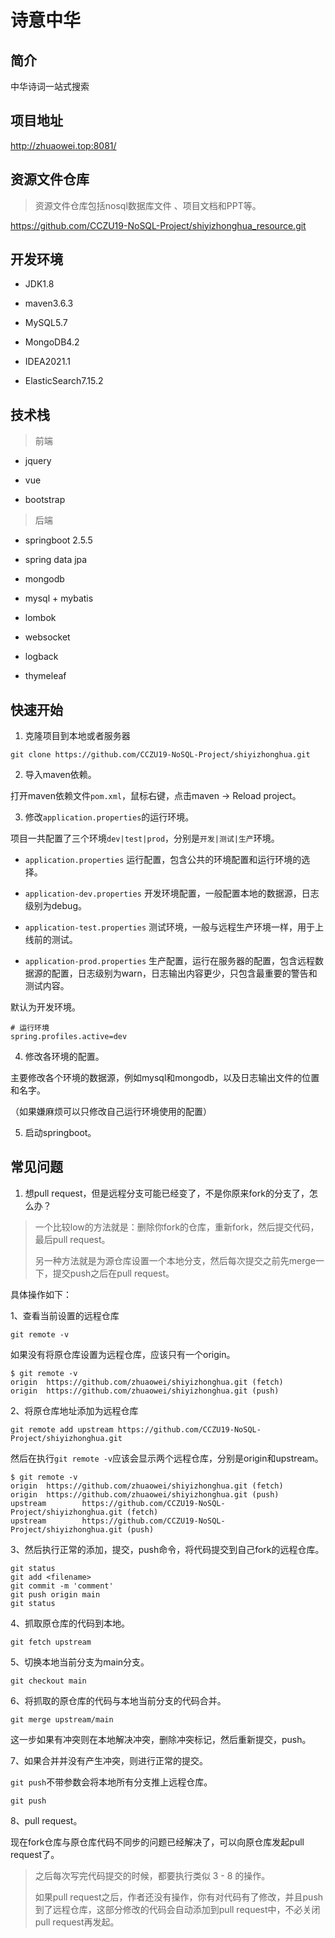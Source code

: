 # 诗意中华

## 简介
中华诗词一站式搜索

## 项目地址

http://zhuaowei.top:8081/

## 资源文件仓库

> 资源文件仓库包括nosql数据库文件 、项目文档和PPT等。

https://github.com/CCZU19-NoSQL-Project/shiyizhonghua_resource.git

## 开发环境

- JDK1.8

- maven3.6.3
  
- MySQL5.7

- MongoDB4.2

- IDEA2021.1

- ElasticSearch7.15.2

## 技术栈

> 前端

- jquery

- vue

- bootstrap

> 后端

- springboot 2.5.5

- spring data jpa

- mongodb

- mysql + mybatis

- lombok

- websocket

- logback

- thymeleaf

## 快速开始

1. 克隆项目到本地或者服务器

```shell
git clone https://github.com/CCZU19-NoSQL-Project/shiyizhonghua.git
```

2. 导入maven依赖。

打开maven依赖文件`pom.xml`，鼠标右键，点击maven -> Reload project。


3. 修改`application.properties`的运行环境。

项目一共配置了三个环境`dev|test|prod`，分别是`开发|测试|生产`环境。

- `application.properties` 运行配置，包含公共的环境配置和运行环境的选择。

- `application-dev.properties` 开发环境配置，一般配置本地的数据源，日志级别为debug。

- `application-test.properties` 测试环境，一般与远程生产环境一样，用于上线前的测试。

- `application-prod.properties` 生产配置，运行在服务器的配置，包含远程数据源的配置，日志级别为warn，日志输出内容更少，只包含最重要的警告和测试内容。

默认为开发环境。

```properties
# 运行环境
spring.profiles.active=dev
```

4. 修改各环境的配置。

主要修改各个环境的数据源，例如mysql和mongodb，以及日志输出文件的位置和名字。

（如果嫌麻烦可以只修改自己运行环境使用的配置）

5. 启动springboot。

## 常见问题

1. 想pull request，但是远程分支可能已经变了，不是你原来fork的分支了，怎么办？

> 一个比较low的方法就是：删除你fork的仓库，重新fork，然后提交代码，最后pull request。 
> 
> 另一种方法就是为源仓库设置一个本地分支，然后每次提交之前先merge一下，提交push之后在pull request。

具体操作如下：

1、查看当前设置的远程仓库

```shell
git remote -v
```

如果没有将原仓库设置为远程仓库，应该只有一个origin。

```shell
$ git remote -v
origin  https://github.com/zhuaowei/shiyizhonghua.git (fetch)
origin  https://github.com/zhuaowei/shiyizhonghua.git (push)
```

2、将原仓库地址添加为远程仓库

```shell
git remote add upstream https://github.com/CCZU19-NoSQL-Project/shiyizhonghua.git
```

然后在执行`git remote -v`应该会显示两个远程仓库，分别是origin和upstream。

```shell
$ git remote -v
origin  https://github.com/zhuaowei/shiyizhonghua.git (fetch)
origin  https://github.com/zhuaowei/shiyizhonghua.git (push)
upstream        https://github.com/CCZU19-NoSQL-Project/shiyizhonghua.git (fetch)
upstream        https://github.com/CCZU19-NoSQL-Project/shiyizhonghua.git (push)
```

3、然后执行正常的添加，提交，push命令，将代码提交到自己fork的远程仓库。

```shell
git status
git add <filename>
git commit -m 'comment'
git push origin main
git status
```

4、抓取原仓库的代码到本地。

```shell
git fetch upstream
```

5、切换本地当前分支为main分支。

```shell
git checkout main
```

6、将抓取的原仓库的代码与本地当前分支的代码合并。

```shell
git merge upstream/main
```

这一步如果有冲突则在本地解决冲突，删除冲突标记，然后重新提交，push。

7、如果合并并没有产生冲突，则进行正常的提交。

`git push`不带参数会将本地所有分支推上远程仓库。

```shell
git push
```

8、pull request。

现在fork仓库与原仓库代码不同步的问题已经解决了，可以向原仓库发起pull request了。

> 之后每次写完代码提交的时候，都要执行类似 3 - 8 的操作。
> 
> 如果pull request之后，作者还没有操作，你有对代码有了修改，并且push到了远程仓库，这部分修改的代码会自动添加到pull request中，不必关闭pull request再发起。